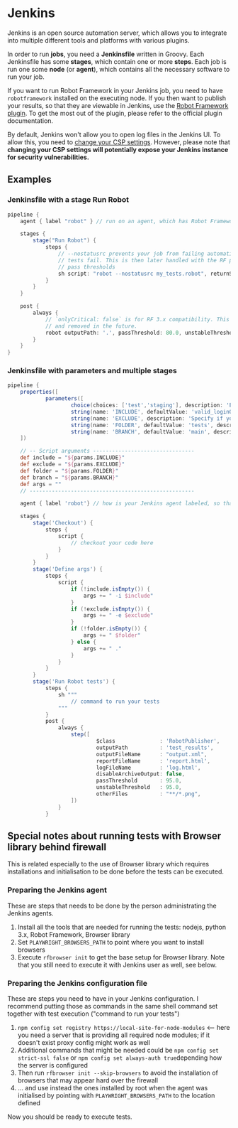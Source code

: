 # Jenkins

Jenkins is an open source automation server, which allows you to integrate into
multiple different tools and platforms with various plugins.

In order to run **jobs**, you need a **Jenkinsfile** written in Groovy. Each Jenkinsfile has some
**stages**, which contain one or more **steps**. Each job is run one some **node**
(or **agent**), which contains all the necessary software to run your job.

If you want to run Robot Framework in your Jenkins job, you need to have `robotframework` installed
on the executing node. If you then want to publish your results, so that they are viewable
in Jenkins, use the [Robot Framework plugin](https://plugins.jenkins.io/robot/). To get the most
out of the plugin, please refer to the official plugin documentation.

By default, Jenkins won't allow you to open log files in the Jenkins UI. To allow this, you need
to [change your CSP settings](https://plugins.jenkins.io/robot/#plugin-content-log-file-not-showing-properly).
However, please note that **changing your CSP settings will potentially expose your Jenkins instance
for security vulnerabilities.**

## Examples

### Jenkinsfile with a stage **Run Robot**

```groovy
pipeline {
    agent { label "robot" } // run on an agent, which has Robot Framework installed

    stages {
        stage("Run Robot") {
            steps {
                // --nostatusrc prevents your job from failing automatically if any
                // tests fail. This is then later handled with the RF plugin with
                // pass thresholds
                sh script: "robot --nostatusrc my_tests.robot", returnStatus: true
            }
        }
    }

    post {
        always {
            // `onlyCritical: false` is for RF 3.x compatibility. This will be deprecated
            // and removed in the future.
            robot outputPath: '.', passThreshold: 80.0, unstableThreshold: 70.0, onlyCritical: false
        }
    }
}
```

###  Jenkinsfile with parameters and multiple stages

```groovy
pipeline {
    properties([
            parameters([
                    choice(choices: ['test','staging'], description: 'Environment to run the tests against', name: 'environment'),
                    string(name: 'INCLUDE', defaultValue: 'valid_loginORinvalid_login', description: 'Specify which tags you want to run (e.g. valid_login)'),
                    string(name: 'EXCLUDE', description: 'Specify if you want to exclude tests by category tags'),
                    string(name: 'FOLDER', defaultValue: 'tests', description: 'Specify the folder for tests (e.g. . for current dir'),
                    string(name: 'BRANCH', defaultValue: 'main', description: 'Specify the branch for tests (e.g. main')
    ])

    // -- Script arguments --------------------------------
    def include = "${params.INCLUDE}"
    def exclude = "${params.EXCLUDE}"
    def folder = "${params.FOLDER}"
    def branch = "${params.BRANCH}"
    def args = ""
    // ----------------------------------------------------

    agent { label 'robot'} // how is your Jenkins agent labeled, so that right kind of agent is used for execution

    stages {
        stage('Checkout') {
            steps {
                script {
                    // checkout your code here
                }
            }
        }
        stage('Define args') {
            steps {
                script {
                    if (!include.isEmpty()) {
                        args += " -i $include"
                    }
                    if (!exclude.isEmpty()) {
                        args += " -e $exclude"
                    }
                    if (!folder.isEmpty()) {
                        args += " $folder"
                    } else {
                        args += " ."
                    }
                }
            }
        }
        stage('Run Robot tests') {
            steps {
                sh """
                    // command to run your tests
                """
            }
            post {
                always {
                    step([
                            $class              : 'RobotPublisher',
                            outputPath          : 'test_results',
                            outputFileName      : "output.xml",
                            reportFileName      : 'report.html',
                            logFileName         : 'log.html',
                            disableArchiveOutput: false,
                            passThreshold       : 95.0,
                            unstableThreshold   : 95.0,
                            otherFiles          : "**/*.png",
                    ])
                }
            }
```

## Special notes about running tests with Browser library behind firewall

This is related especially to the use of Browser library which requires installations and initialisation to be done before the tests can be executed.

### Preparing the Jenkins agent

These are steps that needs to be done by the person administrating the Jenkins agents.
1. Install all the tools that are needed for running the tests: nodejs, python 3.x, Robot Framework, Browser library
1. Set ```PLAYWRIGHT_BROWSERS_PATH``` to point where you want to install browsers
1. Execute ```rfbrowser init``` to get the base setup for Browser library. Note that you still need to execute it with Jenkins user as well, see below.

### Preparing the Jenkins configuration file

These are steps you need to have in your Jenkins configuration. I recommend putting those as commands in the same shell command set together with test execution ("command to run your tests")
1. ```npm config set registry https://local-site-for-node-modules``` \<-- here you need a server that is providing all required node modules; if it doesn't exist proxy config might work as well
1. Additional commands that might be needed could be ```npm config set strict-ssl false``` or ```npm config set always-auth true```depending how the server is configured
1. Then run ```rfbrowser init --skip-browsers``` to avoid the installation of browsers that may appear hard over the firewall
1. ... and use instead the ones installed by root when the agent was initialised by pointing with ```PLAYWRIGHT_BROWSERS_PATH``` to the location defined

Now you should be ready to execute tests.
